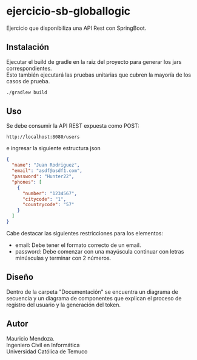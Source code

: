 # ejercicio-sb-globallogic

Ejercicio que disponibiliza una API Rest con SpringBoot.

## Instalación

Ejecutar el build de gradle en la raiz del proyecto para generar los jars correspondientes.\
Esto también ejecutará las pruebas unitarias que cubren la mayoría de los casos de prueba.

```bash
./gradlew build
```

## Uso
Se debe consumir la API REST expuesta como POST:
```uri
http://localhost:8080/users
```

 e ingresar la siguiente estructura json
```json
{
  "name": "Juan Rodriguez",
  "email": "asdf@asdf1.com",
  "password": "Hunter22",
  "phones": [
    {
      "number": "1234567",
      "citycode": "1",
      "countrycode": "57"
    }
  ]
}
```
Cabe destacar las siguientes restricciones para los elementos:

* email: Debe tener el formato correcto de un email.
* password: Debe comenzar con una mayúscula continuar con letras minúsculas y terminar con 2 números.

## Diseño
Dentro de la carpeta "Documentación" se encuentra un diagrama de secuencia y un diagrama de componentes que explican el proceso de registro del usuario y la generación del token.

## Autor
Mauricio Mendoza. \
Ingeniero Civil en Informática \
Universidad Católica de Temuco
